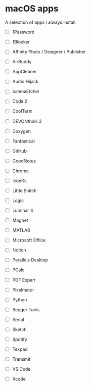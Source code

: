 # macOS apps

A selection of apps I always install.

- [ ] 1Password
- [ ] 1Blocker
- [ ] Affinity Photo / Designer / Publisher
- [ ] AirBuddy
- [ ] AppCleaner
- [ ] Audio Hijack
- [ ] balenaEtcher
- [ ] Coda 2
- [ ] CoolTerm
- [ ] DEVONthink 3
- [ ] Doxygen
- [ ] Fantastical
- [ ] GitHub
- [ ] GoodNotes
- [ ] Chrome
- [ ] IconKit
- [ ] Little Snitch
- [ ] Logic
- [ ] Luminar 4
- [ ] Magnet
- [ ] MATLAB
- [ ] Microsoft Office
- [ ] Notion
- [ ] Parallels Desktop
- [ ] PCalc
- [ ] PDF Expert
- [ ] Pixelmator
- [ ] Python
- [ ] Segger Tools
- [ ] Serial
- [ ] Sketch
- [ ] Spotify
- [ ] Texpad
- [ ] Transmit
- [ ] VS Code
- [ ] Xcode


